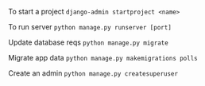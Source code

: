 To start a project
`django-admin startproject <name>`

To run server
`python manage.py runserver [port]`

Update database reqs
`python manage.py migrate`

Migrate app data
`python manage.py makemigrations polls`

Create an admin
`python manage.py createsuperuser`

